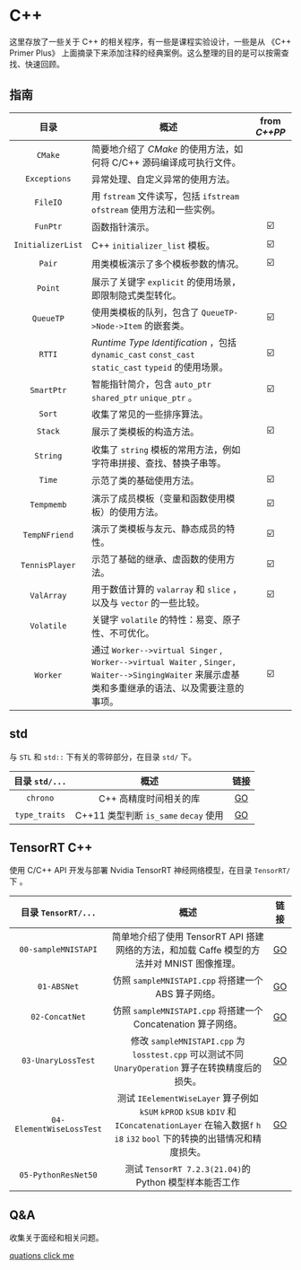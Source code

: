 # C++

这里存放了一些关于 C++ 的相关程序，有一些是课程实验设计，一些是从 《C++ Primer Plus》 上面摘录下来添加注释的经典案例。这么整理的目的是可以按需查找、快速回顾。

## 指南

|       目录        | 概述                                                         |      from *C++PP*       |
| :---------------: | ------------------------------------------------------------ | :---------------------: |
|      `CMake`      | 简要地介绍了 *CMake* 的使用方法，如何将 C/C++ 源码编译成可执行文件。 |                         |
|   `Exceptions`    | 异常处理、自定义异常的使用方法。                             |                         |
|     `FileIO`      | 用 `fstream` 文件读写，包括 `ifstream` `ofstream` 使用方法和一些实例。 |                         |
|     `FunPtr`      | 函数指针演示。                                               | :ballot_box_with_check: |
| `InitializerList` | C++ `initializer_list` 模板。                                | :ballot_box_with_check: |
|      `Pair`       | 用类模板演示了多个模板参数的情况。                           | :ballot_box_with_check: |
|      `Point`      | 展示了关键字 `explicit` 的使用场景，即限制隐式类型转化。     |                         |
|     `QueueTP`     | 使用类模板的队列，包含了 `QueueTP->Node->Item` 的嵌套类。    | :ballot_box_with_check: |
|      `RTTI`       | *Runtime Type Identification* ，包括 `dynamic_cast` `const_cast` `static_cast` `typeid` 的使用场景。 | :ballot_box_with_check: |
|    `SmartPtr`     | 智能指针简介，包含 `auto_ptr` `shared_ptr` `unique_ptr` 。   | :ballot_box_with_check: |
|      `Sort`       | 收集了常见的一些排序算法。                                   |                         |
|      `Stack`      | 展示了类模板的构造方法。                                     | :ballot_box_with_check: |
|     `String`      | 收集了 `string` 模板的常用方法，例如字符串拼接、查找、替换子串等。 |                         |
|      `Time`       | 示范了类的基础使用方法。                                     | :ballot_box_with_check: |
|    `Tempmemb`     | 演示了成员模板（变量和函数使用模板）的使用方法。             | :ballot_box_with_check: |
|   `TempNFriend`   | 演示了类模板与友元、静态成员的特性。                         | :ballot_box_with_check: |
|  `TennisPlayer`   | 示范了基础的继承、虚函数的使用方法。                         | :ballot_box_with_check: |
|    `ValArray`     | 用于数值计算的 `valarray` 和 `slice` ，以及与 `vector` 的一些比较。 | :ballot_box_with_check: |
|    `Volatile`     | 关键字 `volatile` 的特性：易变、原子性、不可优化。           |                         |
|     `Worker`      | 通过 `Worker-->virtual Singer` , `Worker-->virtual Waiter` , `Singer, Waiter-->SingingWaiter` 来展示虚基类和多重继承的语法、以及需要注意的事项。 | :ballot_box_with_check: |


## std

与 `STL` 和 `std::` 下有关的零碎部分，在目录 `std/` 下。

| 目录 `std/...` |                 概述                  |                             链接                             |
| :------------: | :-----------------------------------: | :----------------------------------------------------------: |
|    `chrono`    |        C++ 高精度时间相关的库         | [GO](https://github.com/Aldenhovel/i-love-coding/tree/main/cpp/std/chrono) |
| `type_traits`  | C++11 类型判断 `is_same` `decay` 使用 | [GO](https://github.com/Aldenhovel/i-love-coding/tree/main/cpp/std/type_traits) |

## TensorRT C++

使用 C/C++ API 开发与部署 Nvidia TensorRT 神经网络模型，在目录 `TensorRT/` 下 。

| 目录 `TensorRT/...` |                             概述                             | 链接 |
| :-----------------: | :----------------------------------------------------------: | :--: |
| `00-sampleMNISTAPI` | 简单地介绍了使用 TensorRT API 搭建网络的方法，和加载 Caffe 模型的方法并对 MNIST 图像推理。 | [GO](https://github.com/Aldenhovel/i-love-coding/tree/main/cpp/TensorRT/00-smapleMNISTAPI) |
|     `01-ABSNet`     |     仿照 `sampleMNISTAPI.cpp` 将搭建一个 ABS 算子网络。      | [GO](https://github.com/Aldenhovel/i-love-coding/tree/main/cpp/TensorRT/01-ABSNet) |
|   `02-ConcatNet`    | 仿照 `sampleMNISTAPI.cpp` 将搭建一个 Concatenation 算子网络。 | [GO](https://github.com/Aldenhovel/i-love-coding/tree/main/cpp/TensorRT/02-ConcatNet) |
|  `03-UnaryLossTest` | 修改 `sampleMNISTAPI.cpp` 为 `losstest.cpp` 可以测试不同 `UnaryOperation` 算子在转换精度后的损失。 | [GO](https://github.com/Aldenhovel/i-love-coding/tree/main/cpp/TensorRT/03-UnaryLossTest) |
| `04-ElementWiseLossTest` | 测试 `IEelementWiseLayer` 算子例如 `kSUM` `kPROD` `kSUB` `kDIV` 和 `IConcatenationLayer` 在输入数据`f` `h` `i8` `i32` `bool` 下的转换的出错情况和精度损失。 | [GO](https://github.com/Aldenhovel/i-love-coding/tree/main/cpp/TensorRT/04-ElementWiseLossTest) |
| `05-PythonResNet50` | 测试 `TensorRT 7.2.3(21.04)`的 Python 模型样本能否工作 |  |

## Q&A

收集关于面经和相关问题。

[quations click me](https://github.com/Aldenhovel/i-love-coding/blob/main/cpp/quations.md)

